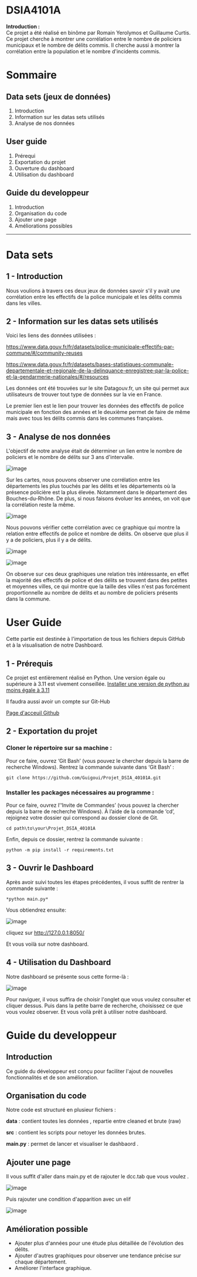 # DSIA4101A

**Introduction :**  
Ce projet a été réalisé en binôme par Romain Yerolymos et Guillaume Curtis. Ce projet cherche à montrer une corrélation entre le nombre de policiers municipaux et le nombre de délits commis. Il cherche aussi à montrer la corrélation entre la population et le nombre d'incidents commis.

# Sommaire 

## Data sets (jeux de données)
1. Introduction
2. Information sur les datas sets utilisés
3. Analyse de nos données

## User guide
1. Prérequi
2. Exportation du projet
3. Ouverture du dashboard
4. Utilisation du dashboard

## Guide du developpeur
1. Introduction
2. Organisation du code
3. Ajouter une page 
4. Améliorations possibles
---

# Data sets

## 1 - Introduction

Nous voulions à travers ces deux jeux de données savoir s'il y avait une corrélation entre les effectifs de la police municipale et les délits commis dans les villes. 

## 2 - Information sur les datas sets utilisés

Voici les liens des données utilisées :

https://www.data.gouv.fr/fr/datasets/police-municipale-effectifs-par-commune/#/community-reuses

https://www.data.gouv.fr/fr/datasets/bases-statistiques-communale-departementale-et-regionale-de-la-delinquance-enregistree-par-la-police-et-la-gendarmerie-nationales/#/resources

Les données ont été trouvées sur le site Datagouv.fr, un site qui permet aux utilisateurs de trouver tout type de données sur la vie en France.

Le premier lien est le lien pour trouver les données des effectifs de police municipale en fonction des années et le deuxième permet de faire de même mais avec tous les délits commis dans les communes françaises.

## 3 - Analyse de nos données 

L'objectif de notre analyse était de déterminer un lien entre le nombre de policiers et le nombre de délits sur 3 ans d'intervalle. 

![image](https://github.com/user-attachments/assets/bc517f13-5c29-4ff2-9d94-f84bfca2f593)

Sur les cartes, nous pouvons observer une corrélation entre les départements les plus touchés par les délits et les départements où la présence policière est la plus élevée. Notamment dans le département des Bouches-du-Rhône. De plus, si nous faisons évoluer les années, on voit que la corrélation reste la même.

![image](https://github.com/user-attachments/assets/1a64c61a-d2e0-4720-8ce7-b839b32ed6c3)

Nous pouvons vérifier cette corrélation avec ce graphique qui montre la relation entre effectifs de police et nombre de délits. On observe que plus il y a de policiers, plus il y a de délits.

![image](https://github.com/user-attachments/assets/a492a30f-2d46-44d5-ae83-6ed97666abdf)




![image](https://github.com/user-attachments/assets/c9016cd1-d7ad-4913-99a1-ea60b3708fdb)


On observe sur ces deux graphiques une relation très intéressante, en effet la majorité des effectifs de police et des délits se trouvent dans des petites et moyennes villes, ce qui montre que la taille des villes n'est pas forcément proportionnelle au nombre de délits et au nombre de policiers présents dans la commune.





# User Guide 

Cette partie est destinée à l'importation de tous les fichiers depuis GitHub et à la visualisation de notre Dashboard.

## 1 - Prérequis 

Ce projet est entièrement réalisé en Python. Une version égale ou supérieure à 3.11 est vivement conseillée.
[Installer une version de python au moins égale à 3.11](https://www.python.org/downloads/)

Il faudra aussi avoir un compte sur Git-Hub

[Page d'acceuil Github](https://github.com/)

## 2 - Exportation du projet 


### Cloner le répertoire sur sa machine :
Pour ce faire, ouvrez ‘Git Bash’ (vous pouvez le chercher depuis la barre de recherche Windows). Rentrez la commande suivante dans ‘Git Bash’ :


```
git clone https://github.com/Guigoui/Projet_DSIA_40101A.git
```


### Installer les packages nécessaires au programme :

Pour ce faire, ouvrez l’‘Invite de Commandes’ (vous pouvez la chercher depuis la barre de recherche Windows). À l’aide de la commande ‘cd’, rejoignez votre dossier qui correspond au dossier cloné de Git.

```
cd path\to\your\Projet_DSIA_40101A
```


Enfin, depuis ce dossier, rentrez la commande suivante : 

```
python -m pip install -r requirements.txt
```


## 3 - Ouvrir le Dashboard 


Après avoir suivi toutes les étapes précédentes, il vous suffit de rentrer la commande suivante :
```
*python main.py*
```

Vous obtiendrez ensuite:

![image](https://github.com/user-attachments/assets/4a72750f-7073-4ec3-b40f-f7d8777f0cbc)

cliquez sur http://127.0.0.1:8050/

Et vous voilà sur notre dashboard.


## 4 - Utilisation du Dashboard 

Notre dashboard se présente sous cette forme-là :

![image](https://github.com/user-attachments/assets/d98509c4-4466-439e-97f1-24f155da2927)



Pour naviguer, il vous suffira de choisir l'onglet que vous voulez consulter et cliquer dessus. Puis dans la petite barre de recherche, choisissez ce que vous voulez observer. Et vous voilà prêt à utiliser notre dashboard.



# Guide du developpeur 

## Introduction 

Ce guide du développeur est conçu pour faciliter l'ajout de nouvelles fonctionnalités et de son amélioration.

## Organisation du code 

Notre code est structuré en plusieur fichiers :

**data** : contient toutes les données , repartie entre cleaned et brute (raw)

**src** : contient les scripts pour netoyer les données brutes.

**main.py** : permet de lancer et visualiser le dashbaord .



## Ajouter une page  

Il vous suffit d'aller dans main.py et de rajouter le dcc.tab que vous voulez .

![image](https://github.com/user-attachments/assets/d1abecc1-ed66-4914-9955-eef14d998f63)


Puis rajouter une condition d'apparition avec un elif 

![image](https://github.com/user-attachments/assets/df585033-ee68-485d-8a77-c98321f3e0c4)


## Amélioration possible 

- Ajouter plus d'années pour une étude plus détaillée de l'évolution des délits.
- Ajouter d'autres graphiques pour observer une tendance précise sur chaque département.
- Améliorer l'interface graphique.

  










